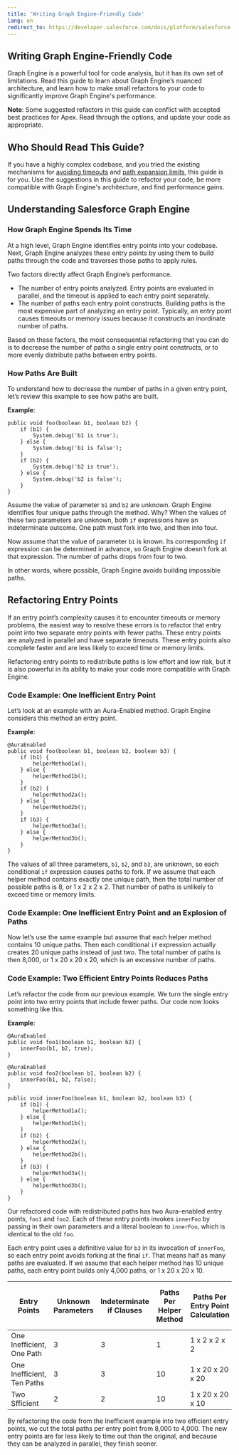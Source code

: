 ```yaml
---
title: 'Writing Graph Engine-Friendly Code'
lang: en
redirect_to: https://developer.salesforce.com/docs/platform/salesforce-code-analyzer/guide/graph-engine-friendly-code.html
---
```

	  
## Writing Graph Engine-Friendly Code

Graph Engine is a powerful tool for code analysis, but it has its own set of limitations. Read this guide to learn about Graph Engine’s nuanced architecture, and learn how to make small refactors to your code to significantly improve Graph Engine's performance.

**Note**: Some suggested refactors in this guide can conflict with accepted best practices for Apex. Read through the options, and update your code as appropriate.

## Who Should Read This Guide?
If you have a highly complex codebase, and you tried the existing mechanisms for [avoiding timeouts](./en/v3.x/troubleshooting/#issues-using-salesforce-graph-engine) and [path expansion limits](./en/v3.x/salesforce-graph-engine/working-with-sfge/#understand-limitreached-errors), this guide is for you. Use the suggestions in this guide to refactor your code, be more compatible with Graph Engine's architecture, and find performance gains.

## Understanding Salesforce Graph Engine

### How Graph Engine Spends Its Time
At a high level, Graph Engine identifies entry points into your codebase. Next, Graph Engine analyzes these entry points by using them to build paths through the code and traverses those paths to apply rules.

Two factors directly affect Graph Engine’s performance.

* The number of entry points analyzed. Entry points are evaluated in parallel, and the timeout is applied to each entry point separately.
* The number of paths each entry point constructs. Building paths is the most expensive part of analyzing an entry point. Typically, an entry point causes timeouts or memory issues because it constructs an inordinate number of paths.

Based on these factors, the most consequential refactoring that you can do is to decrease the number of paths a single entry point constructs, or to more evenly distribute paths between entry points.

### How Paths Are Built
To understand how to decrease the number of paths in a given entry point, let’s review this example to see how paths are built.

**Example**:

```
public void foo(boolean b1, boolean b2) {
    if (b1) {
        System.debug('b1 is true');
    } else {
        System.debug('b1 is false');
    }
    if (b2) {
        System.debug('b2 is true');
    } else {
        System.debug('b2 is false');
    }
}
```

Assume the value of parameter `b1` and `b2` are unknown. Graph Engine identifies four unique paths through the method. Why? When the values of these two parameters are unknown, both `if` expressions have an indeterminate outcome. One path must fork into two, and then into four.

Now assume that the value of parameter `b1` is known. Its corresponding `if` expression can be determined in advance, so Graph Engine doesn’t fork at that expression. The number of paths drops from four to two.

In other words, where possible, Graph Engine avoids building impossible paths.

## Refactoring Entry Points

If an entry point’s complexity causes it to encounter timeouts or memory problems, the easiest way to resolve these errors is to refactor that entry point into two separate entry points with fewer paths. These entry points are analyzed in parallel and have separate timeouts. These entry points also complete faster and are less likely to exceed time or memory limits.

Refactoring entry points to redistribute paths is low effort and low risk, but it is also powerful in its ability to make your code more compatible with Graph Engine.


### Code Example: One Inefficient Entry Point
Let’s look at an example with an Aura-Enabled method. Graph Engine considers this method an entry point.

**Example**:

```
@AuraEnabled
public void foo(boolean b1, boolean b2, boolean b3) {
    if (b1) {
        helperMethod1a();
    } else {
        helperMethod1b();
    }
    if (b2) {
        helperMethod2a();
    } else {
        helperMethod2b();
    }
    if (b3) {
        helperMethod3a();
    } else {
        helperMethod3b();
    }
}
```

The values of all three parameters, `b1`, `b2`, and `b3`, are unknown, so each conditional `if` expression causes paths to fork. If we assume that each helper method contains exactly one unique path, then the total number of possible paths is 8, or 1 x 2 x 2 x 2. That number of paths is unlikely to exceed time or memory limits. 

### Code Example: One Inefficient Entry Point and an Explosion of Paths

Now let’s use the same example but assume that each helper method contains 10 unique paths. Then each conditional `if` expression actually creates 20 unique paths instead of just two. The total number of paths is then 8,000, or 1 x 20 x 20 x 20, which is an excessive number of paths.

### Code Example: Two Efficient Entry Points Reduces Paths

Let’s refactor the code from our previous example. We turn the single entry point into two entry points that include fewer paths. Our code now looks something like this.

**Example**:

```
@AuraEnabled
public void foo1(boolean b1, boolean b2) {
    innerFoo(b1, b2, true);
}

@AuraEnabled
public void foo2(boolean b1, boolean b2) {
    innerFoo(b1, b2, false);
}

public void innerFoo(boolean b1, boolean b2, boolean b3) {
    if (b1) {
        helperMethod1a();
    } else {
        helperMethod1b();
    }
    if (b2) {
        helperMethod2a();
    } else {
        helperMethod2b();
    }
    if (b3) {
        helperMethod3a();
    } else {
        helperMethod3b();
    }
}
```

Our refactored code with redistributed paths has two Aura-enabled entry points, `foo1` and `foo2`. Each of these entry points invokes `innerFoo` by passing in their own parameters and a literal boolean to `innerFoo`, which is identical to the old `foo`.

Each entry point uses a definitive value for `b3` in its invocation of `innerFoo`, so each entry point avoids forking at the final `if`. That means half as many paths are evaluated. If we assume that each helper method has 10 unique paths, each entry point builds only 4,000 paths, or 1 x 20 x 20 x 10. 

| Entry Points | Unknown Parameters | Indeterminate if Clauses | Paths Per Helper Method | Paths Per Entry Point Calculation | Total Paths Per Entry Point |
| -------- | ----------- | ---------- |----------- | ----------- | ----------- |
| One Inefficient, One Path | 3 |3 | 1 | 1 x 2 x 2 x 2 | 8 |
| One Inefficient, Ten Paths | 3 |3 | 10 | 1 x 20 x 20 x 20 | 8,000 |
| Two Sfficient | 2 |2 | 10 | 1 x 20 x 20 x 10 | 4,000 |

By refactoring the code from the Inefficient example into two efficient entry points, we cut the total paths per entry point from 8,000 to 4,000. The new entry points are far less likely to time out than the original, and because they can be analyzed in parallel, they finish sooner.
